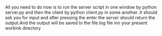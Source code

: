 All you need to do now is to run the server script in one window by python server.py and then the client by python client.py in some another. It should ask you for input and after pressing the enter the server should return the output.And the output will be saved to the  file.log file inn your present workink directory 
